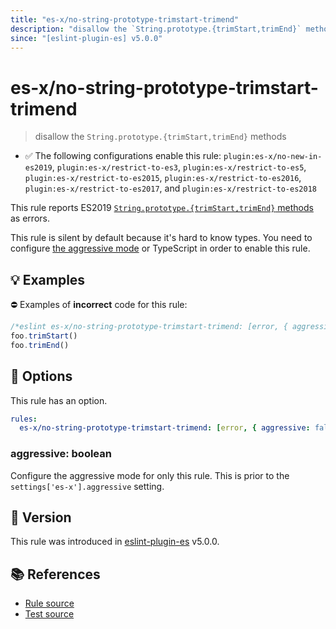 ```yaml
---
title: "es-x/no-string-prototype-trimstart-trimend"
description: "disallow the `String.prototype.{trimStart,trimEnd}` methods"
since: "[eslint-plugin-es] v5.0.0"
---
```


# es-x/no-string-prototype-trimstart-trimend
> disallow the `String.prototype.{trimStart,trimEnd}` methods

- ✅ The following configurations enable this rule: `plugin:es-x/no-new-in-es2019`, `plugin:es-x/restrict-to-es3`, `plugin:es-x/restrict-to-es5`, `plugin:es-x/restrict-to-es2015`, `plugin:es-x/restrict-to-es2016`, `plugin:es-x/restrict-to-es2017`, and `plugin:es-x/restrict-to-es2018`

This rule reports ES2019 [`String.prototype.{trimStart,trimEnd}` methods](https://github.com/tc39/proposal-string-left-right-trim) as errors.

This rule is silent by default because it's hard to know types. You need to configure [the aggressive mode](../#the-aggressive-mode) or TypeScript in order to enable this rule.

## 💡 Examples

⛔ Examples of **incorrect** code for this rule:

<eslint-playground type="bad">

```js
/*eslint es-x/no-string-prototype-trimstart-trimend: [error, { aggressive: true }] */
foo.trimStart()
foo.trimEnd()
```

</eslint-playground>

## 🔧 Options

This rule has an option.

```yml
rules:
  es-x/no-string-prototype-trimstart-trimend: [error, { aggressive: false }]
```

### aggressive: boolean

Configure the aggressive mode for only this rule.
This is prior to the `settings['es-x'].aggressive` setting.

## 🚀 Version

This rule was introduced in [eslint-plugin-es] v5.0.0.

[eslint-plugin-es]: https://github.com/mysticatea/eslint-plugin-es

## 📚 References

- [Rule source](https://github.com/ota-meshi/eslint-plugin-es-x/blob/master/lib/rules/no-string-prototype-trimstart-trimend.js)
- [Test source](https://github.com/ota-meshi/eslint-plugin-es-x/blob/master/tests/lib/rules/no-string-prototype-trimstart-trimend.js)

